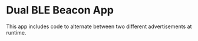 Dual BLE Beacon App
===================

This app includes code to alternate between two different advertisements
at runtime.

